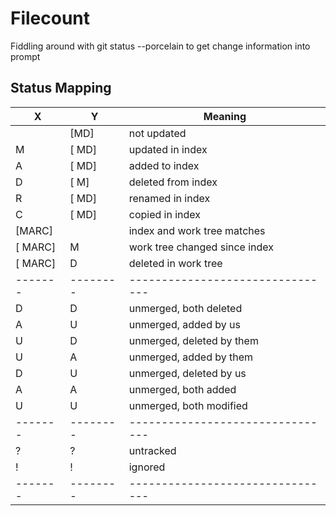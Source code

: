 # Filecount

Fiddling around with git status --porcelain to get change information into prompt

## Status Mapping

X      |   Y    |Meaning
-------|--------|--------------------------------
       |[MD]    | not updated
M      | [ MD]  | updated in index
A      | [ MD]  |added to index
D      |  [ M]  |deleted from index
R      | [ MD]  |renamed in index
C      | [ MD]  |copied in index
[MARC] |        |index and work tree matches
[ MARC]|    M   |work tree changed since index
[ MARC]|    D   |deleted in work tree
-------|--------|--------------------------------
D      |    D   |unmerged, both deleted
A      |    U   |unmerged, added by us
U      |    D   |unmerged, deleted by them
U      |    A   |unmerged, added by them
D      |    U   |unmerged, deleted by us
A      |    A   |unmerged, both added
U      |    U   |unmerged, both modified
-------|--------|--------------------------------
?      |    ?   |untracked
!      |    !   |ignored
-------|--------|--------------------------------
